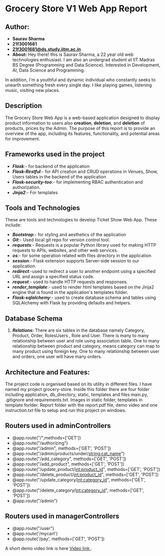# Grocery Store V1 Web App Report

## Author:
- **Saurav Sharma** 
- **21f3001681** 
- **21f3001681@ds.study.iitm.ac.in** 
- **About:** Hey there! this is Saurav Sharma, a 22 year old web technologies enthusiast. I am also an undergrad student at IIT Madras BS Degree (Programming and Data Science). Interested in Development, AI, Data Science and Programming.

In addition, I'm a youthful and dynamic individual who constantly seeks to unearth something fresh every single day. I like playing games, listening music, visiting new places.

## Description
The Grocery Store Web App is a web-based application designed to display product information to users also **creation**, **deletion**, and **deletion** of products, prices by the Admin. The purpose of this report is to provide an overview of the app, including its features, functionality, and potential areas for improvement.

## Frameworks used in the project
- ***Flask***:- for backend of the application
- ***Flask-Restful***:- for API creation and CRUD operations in Venues, Show, Users tables in the backend of the application
- ***Flask-security-too***:- for implementing RBAC authentication and authorization.
- ***Jinja2***:- For templates

## Tools and Technologies
These are tools and technologies to develop Ticket Show Web App. These include:

- ***Bootstrap***:- for styling and aesthetics of the application
- ***Git***:- Used local git repo for version control tool.
- ***requests***:- Requests is a popular Python library used for making HTTP requests to APIs, websites, and other web services.
- ***os***:- for some operation related with files directory in the application
- ***session***:- Flask extension supports Server-side session to our application.
- ***redirect***:-used to redirect a user to another endpoint using a specified URL and assign a specified
status code.
- ***request***:- used to handle HTTP requests and responses.
- ***render_template***:- used to render html templates based on the Jinja2 engine that is found in the
application's templates folder.
- ***Flask-sqlalchemy***:- used to create database schema and tables using SQLAlchemy with Flask by
providing defaults and helpers.

## Database Schema
1. ***Relations:*** There are six tables in the database namely Category, Product, Order, RolesUsers , Role and User. There is many to many relationship between user and role using association table. One to many relationship between product and category, means category can map to many product using foreign key. One to many relationship between user and orders, one user will have many orders.

## Architecture and Features:
The project code is organised based on its utility in different files. I have named my project grocery-store.
Inside this folder there are four folder including application, db_directory, static, templates and files main.py, .gitignore and requirements.txt.
Images in static folder, templates in template forlder.
Report folder with the report.pdf file, demo video and one instruction.txt file to setup and run this project on windows.

## Routers used in adminControllers
- @app.route("/",methods=['GET'])
- @app.route("/authorizing")
- @app.route("/admin", methods=['GET', 'POST'])
- @app.route("/admin/products/under/<string:cat_name>")
- @app.route("/add_category", methods=['GET', 'POST'])
- @app.route("/add_product", methods=['GET', 'POST'])
- @app.route("/update_product/<int:product_id>", methods=['GET', 'POST'])
- @app.route("/delete_product/<int:product_id>", methods=['GET', 'POST'])
- @app.route("/update_category/<int:category_id>", methods=['GET', 'POST'])
- @app.route("/delete_category/<int:category_id>", methods=['GET', 'POST'])
- @app.route("/admin")

## Routers used in managerControllers
- @app.route("/user")
- @app.route('/mycart')
- @app.route('/pay', methods=['GET', 'POST'])

A short demo video link is here [ Video link ](https://drive.google.com/file/d/1GuuQGQrISd3sG9colM2zT2TwYRc9UwK6/view?usp=sharing).